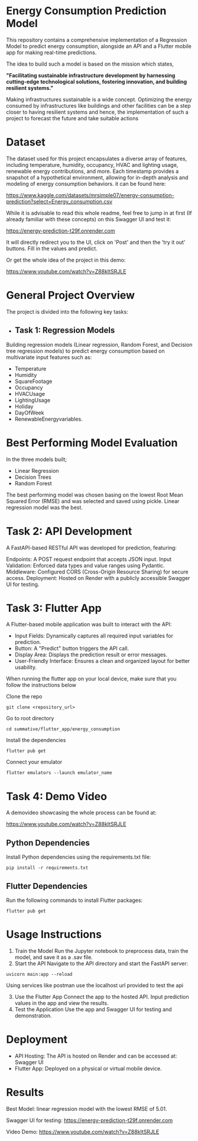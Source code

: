 # Energy Consumption Prediction Model
This repository contains a comprehensive implementation of a Regression Model to predict energy consumption, alongside an API and a Flutter mobile app for making real-time predictions.

The idea to build such a model is based on the mission which states,

**"Facilitating sustainable infrastructure development by harnessing cutting-edge technological solutions, fostering innovation, and building resilient systems."**

Making infrastructures sustainable is a wide concept. Optimizing the energy consumed by infrastructures like buildings and other facilities can be a step closer to having resilient systems and hence, the implementation of such a project to forecast the future and take suitable actions

# Dataset
The dataset used for this project encapsulates a diverse array of features, including temperature, humidity, occupancy, HVAC and lighting usage, renewable energy contributions, and more. Each timestamp provides a snapshot of a hypothetical environment, allowing for in-depth analysis and modeling of energy consumption behaviors. it can be found here: 

https://www.kaggle.com/datasets/mrsimple07/energy-consumption-prediction?select=Energy_consumption.csv

While it is advisable to read this whole readme, feel free to jump in at first (If already familiar with these concepts) on this Swagger UI and test it:

https://energy-prediction-t29f.onrender.com


It will directly redirect you to the UI, click on 'Post' and then the 'try it out' buttons. Fill in the values and predict.


Or get the whole idea of the project in this demo:

https://www.youtube.com/watch?v=Z88kItSRJLE
# General Project Overview
The project is divided into the following key tasks:

- ## Task 1: Regression Models
Building regression models (Linear regression, Random Forest, and Decision tree regression models) to predict energy consumption based on multivariate input features such as:
- Temperature
- Humidity
- SquareFootage
- Occupancy
- HVACUsage
- LightingUsage
- Holiday
- DayOfWeek
- RenewableEnergyvariables.

# Best Performing Model Evaluation 
In the three models built;
- Linear Regression
- Decision Trees
- Random Forest

The best performing model was chosen basing on the lowest Root Mean Squared Error (RMSE) and was selected and saved using pickle. Linear regression model was the best.


# Task 2: API Development
A FastAPI-based RESTful API was developed for prediction, featuring:

Endpoints: A POST request endpoint that accepts JSON input.
Input Validation: Enforced data types and value ranges using Pydantic.
Middleware: Configured CORS (Cross-Origin Resource Sharing) for secure access.
Deployment: Hosted on Render with a publicly accessible Swagger UI for testing.


# Task 3: Flutter App
A Flutter-based mobile application was built to interact with the API:

- Input Fields: Dynamically captures all required input variables for prediction.
- Button: A "Predict" button triggers the API call.
- Display Area: Displays the prediction result or error messages.
- User-Friendly Interface: Ensures a clean and organized layout for better usability.

When running the flutter app on your local device, make sure that you follow the instructions below

Clone the repo
```
git clone <repository_url>
```

Go to root directory
```
cd summative/flutter_app/energy_consumption
```

Install the dependencies

```
flutter pub get
```

Connect your emulator 
```
flutter emulators --launch emulator_name

```
# Task 4: Demo Video
A demovideo showcasing the whole process can be found at:

https://www.youtube.com/watch?v=Z88kItSRJLE


## Python Dependencies
Install Python dependencies using the requirements.txt file:

```
pip install -r requirements.txt
```
## Flutter Dependencies
Run the following commands to install Flutter packages:

```
flutter pub get
```

# Usage Instructions
1. Train the Model
Run the Jupyter notebook to preprocess data, train the model, and save it as a .sav file.
2. Start the API
Navigate to the API directory and start the FastAPI server:
```
uvicorn main:app --reload
```
Using services like postman use the localhost url provided to test the api


3. Use the Flutter App
Connect the app to the hosted API.
Input prediction values in the app and view the results.
4. Test the Application
Use the app and Swagger UI for testing and demonstration.

# Deployment
- API Hosting: The API is hosted on Render and can be accessed at: Swagger UI
- Flutter App: Deployed on a physical or virtual mobile device.
# Results
Best Model: linear regression model with the lowest RMSE of 5.01.

Swagger UI for testing: https://energy-prediction-t29f.onrender.com

Video Demo:  https://www.youtube.com/watch?v=Z88kItSRJLE

